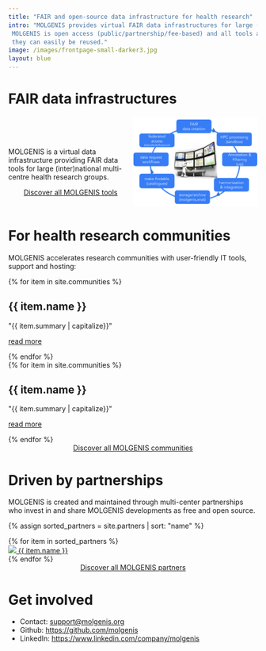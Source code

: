 ```yaml
---
title: "FAIR and open-source data infrastructure for health research"
intro: "MOLGENIS provides virtual FAIR data infrastructures for large (inter)national multi-centre health research communities.
 MOLGENIS is open access (public/partnership/fee-based) and all tools are free and open source, implementing (inter)national standards and FAIR principles, so 
 they can easily be reused."
image: /images/frontpage-small-darker3.jpg
layout: blue
---
```


# FAIR data infrastructures

<div style="display: flex; justify-content: space-between;">

<div style="flex: 1; padding-top: 5vw">
<p>MOLGENIS is a virtual data infrastructure providing FAIR data tools for large (inter)national multi-centre health research groups.</p>
<p style="text-align: center" ><a href="/tools.html" class="bluebutton">Discover all MOLGENIS tools</a></p>
</div>

<div style="flex: 1;">
  <img src="/images/molgenis-cycle.png" alt="molgenis data lifecycle tools" style="max-width: 100%; height: auto;">
</div>

</div>

# For health research communities

MOLGENIS accelerates research communities with user-friendly IT tools, support and hosting:

<!-- thanks to https://blog.logto.io/css-only-infinite-scroll -->
<div class="carousel">
<!-- endless scroll requires all twice -->
    <div class="carousel-group">
{% for item in site.communities %}
        <div class="carousel-card">
            <h2>{{ item.name }}</h2>
            <p>"{{ item.summary | capitalize}}"</p>
            <p class="carousel-card-footer"><a href="/communities.html#{{ item.name | slugify }}">read more</a></p>
        </div>
{% endfor %}
    </div>
    <div aria-hidden class="carousel-group">
{% for item in site.communities %}
        <div class="carousel-card">
            <h2>{{ item.name }}</h2>
            <p>"{{ item.summary | capitalize}}"</p>
            <p class="carousel-card-footer"><a href="/communities.html#{{ item.name | slugify }}">read more</a></p>
     </div>
{% endfor %}
    </div>
</div>

<div style="text-align: center">
<a href="/tools.html" class="bluebutton">Discover all MOLGENIS communities</a>
</div>

# Driven by partnerships

MOLGENIS is created and maintained through multi-center partnerships who invest in and share MOLGENIS developments as free and open source.

{% assign sorted_partners = site.partners | sort: "name" %}
<a id="top"/>
<div class="partner-grid">{% for item in sorted_partners %}
<div class="partner-block">
  <a href="/partners.html#{{ item.name | slugify }}"><img src="{{ item.logo }}">
    {{ item.name }}</a>
</div>
{% endfor %}</div>

<div style="text-align: center">
<a href="/partners.html" class="bluebutton">Discover all MOLGENIS partners</a>
</div>

# Get involved

- Contact: <a href="mailto:support@molgenis.org">support@molgenis.org</a>
- Github: <a href="https://github.com/molgenis">https://github.com/molgenis</a>
- LinkedIn: <a href="https://www.linkedin.com/company/molgenis">https://www.linkedin.com/company/molgenis</a>
